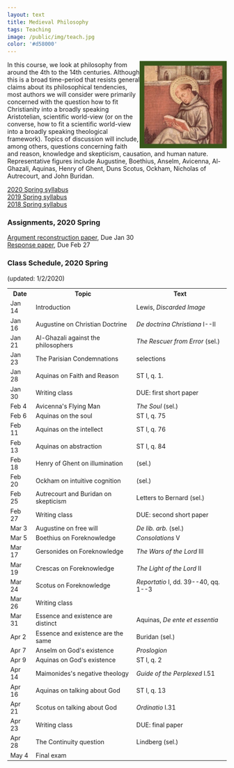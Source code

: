 ```yaml
---
layout: text
title: Medieval Philosophy
tags: Teaching
image: /public/img/teach.jpg
color: '#d58000'
---
```


<img class="img-single" align="right" src="/public/img/medieval.jpg" width="200">

In this course, we look at philosophy from around the 4th to the 14th centuries. Although this is a broad time-period that resists general claims about its philosophical tendencies, most authors we will consider were primarily concerned with the question how to fit Christianity into a broadly speaking Aristotelian, scientific world-view (or on the converse, how to fit a scientific world-view into a broadly speaking theological framework). Topics of discussion will include, among others, questions concerning faith and reason, knowledge and skepticism, causation, and human nature. Representative figures include Augustine, Boethius, Anselm, Avicenna, Al-Ghazali, Aquinas, Henry of Ghent, Duns Scotus, Ockham, Nicholas of Autrecourt, and John Buridan.



<a href="http://zitavtoth.com/2_teaching/Medieval/Medieval2020.pdf">2020 Spring syllabus</a><br>
<a href="http://zitavtoth.com/2_teaching/Medieval/Medieval2019.pdf">2019 Spring syllabus</a><br>
<a href="http://zitavtoth.com/2_teaching/Medieval/Medieval2018.pdf">2018 Spring syllabus</a><br>



### Assignments, 2020 Spring

<a href="http://zitavtoth.com/2_teaching/Medieval/1stpaper.pdf">Argument reconstruction paper</a>, Due Jan 30 <br>
<a href="http://zitavtoth.com/2_teaching/Medieval/2ndpaper.pdf">Response paper</a>, Due Feb 27<br>


### Class Schedule, 2020 Spring
(updated: 1/2/2020)


<table>
  <tr>
    <th>Date</th>
    <th>Topic</th>
		<th> Text</th>
  </tr>
  <tr>
    <td>Jan 14</td>
		<td>Introduction</td>
		<td>Lewis, <i>Discarded Image</i></td>
  </tr>
  <tr>
    <td>Jan 16</td>
		<td>Augustine on Christian Doctrine</td>
		<td><i>De doctrina Christiana</i> I--II</td>
  </tr>
	<tr>
		<td>Jan 21</td>
		<td>Al-Ghazali against the philosophers</td>
		<td><i>The Rescuer from Error</i> (sel.)</td>
</tr>
	<tr>
    <td>Jan 23</td>
		<td>The Parisian Condemnations</td>
		<td>selections</td>
</tr>
	<tr>
    <td>Jan 28</td>
		<td>Aquinas on Faith and Reason</td>
		<td>ST I, q. 1.</td>
</tr>
	<tr>
    <td>Jan 30</td>
		<td>Writing class</td>
		<td>DUE: first short paper</td>
</tr>
	<tr>
    <td>Feb 4</td>
		<td>Avicenna's Flying Man</td>
		<td><i>The Soul</i> (sel.)</td>
</tr>
	<tr>
    <td>Feb 6</td>
		<td>Aquinas on the soul</td>
		<td>ST I, q. 75</td>
  </tr>
	<tr>
		<td>Feb 11</td>
		<td>Aquinas on the intellect</td>
		<td>ST I, q. 76</td>
</tr>
	<tr>
		<td>Feb 13</td>
		<td>Aquinas on abstraction</td>
		<td>ST I, q. 84</td>
</tr>
	<tr>
		<td>Feb 18</td>
		<td>Henry of Ghent on illumination</td>
		<td>(sel.)</td>
</tr>
	<tr>
    <td>Feb 20</td>
		<td> Ockham on intuitive cognition</td>
		<td>(sel.)</td>
</tr>
	<tr>
		<td>Feb 25</td>
		<td> Autrecourt and Buridan on skepticism</td>
		<td>Letters to Bernard (sel.)</td>
</tr>
	<tr>
		<td>Feb 27</td>
		<td>Writing class </td>
		<td>DUE: second short paper</td>
</tr>
	<tr>
		<td>Mar 3</td>
		<td>Augustine on free will</td>
		<td><i>De lib. arb.</i> (sel.)</td>
</tr>
	<tr>
		<td>Mar 5</td>
		<td>Boethius on Foreknowledge</td>
		<td><i>Consolations</i> V</td>
</tr>
	<tr>
		<td>Mar 17</td>
		<td> Gersonides on Foreknowledge</td>
		<td><i>The Wars of the Lord</i> III</td>
	</tr>
	<tr>
		<td>Mar 19</td>
		<td>Crescas on Foreknowledge</td>
		<td><i>The Light of the Lord</i> II</td>
</tr>
	<tr>
		<td>Mar 24</td>
		<td> Scotus on Foreknowledge </td>
		<td><i>Reportatio</i> I, dd. 39--40, qq. 1--3</td>
	</tr>
	<tr>
    <td>Mar 26</td>
		<td> Writing class</td>
		<td></td>
</tr>
	<tr>
		<td>Mar 31</td>
		<td> Essence and existence are distinct</td>
		<td>Aquinas, <i>De ente et essentia</i></td>
	</tr>
	<tr>
		<td>Apr 2</td>
		<td>Essence and existence are the same</td>
		<td>Buridan (sel.)</td>
</tr>
	<tr>
		<td>Apr 7</td>
		<td>Anselm on God's existence</td>
		<td><i>Proslogion</i></td>
	</tr>
	<tr>
		<td>Apr 9</td>
		<td>Aquinas on God's existence</td>
		<td>ST I, q. 2</td>
</tr>
	<tr>
		<td>Apr 14</td>
		<td>Maimonides's negative theology</td>
		<td><i>Guide of the Perplexed</i> I.51</td>
</tr>
	<tr>
		<td>Apr 16</td>
		<td>Aquinas on talking about God</td>
		<td>ST I, q. 13</td>
	</tr>
	<tr>
		<td>Apr 21</td>
		<td>Scotus on talking about God</td>
		<td><i>Ordinatio</i> I.31</td>
</tr>
	<tr>
		<td>Apr 23</td>
		<td> Writing class</td>
		<td>DUE: final paper</td>
</tr>
	<tr>
		<td>Apr 28</td>
		<td>The Continuity question</td>
		<td>Lindberg (sel.)</td>
</tr>
	<tr>
		<td>May 4</td>
		<td>Final exam</td>
		<td></td>
	</tr>
	</table>
